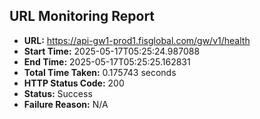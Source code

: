 ## URL Monitoring Report

- **URL:** https://api-gw1-prod1.fisglobal.com/gw/v1/health
- **Start Time:** 2025-05-17T05:25:24.987088
- **End Time:** 2025-05-17T05:25:25.162831
- **Total Time Taken:** 0.175743 seconds
- **HTTP Status Code:** 200
- **Status:** Success
- **Failure Reason:** N/A
